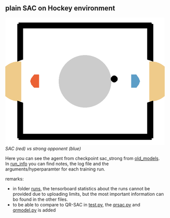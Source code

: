 ## plain SAC on Hockey environment

![SAC vs strong opponent](../../assets/sac_strong_vs_strong_opp.gif)  
*SAC (red) vs strong opponent (blue)*

Here you can see the agent from checkpoint sac_strong from [old_models](./old_models/). In [run_info](./run_info/) you can find notes, the log file and the arguments/hyperparamter for each training run.

remarks: 
- in folder [runs](./runs/), the tensorboard statistics about the runs cannot be provided due to uploading limits, but the most important information can bo found in the other files. 
- to be able to compare to QR-SAC in [test.py](./test.py), the [qrsac.py](./qrsac.py) and [qrmodel.py](./qrmodel.py) is added 